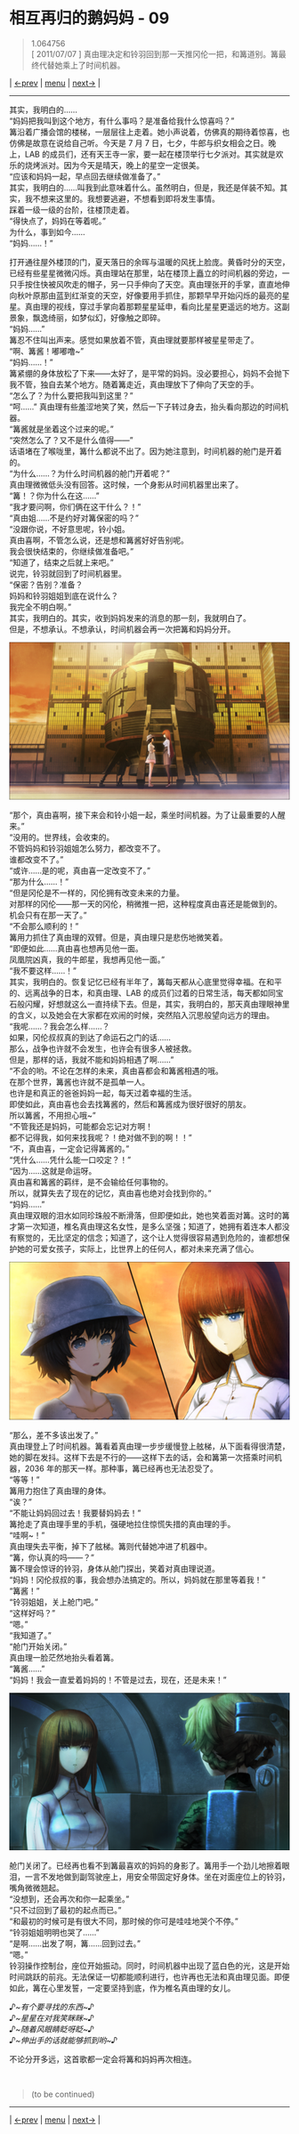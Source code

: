# 相互再归的鹅妈妈 - 09
> 1.064756  
> [ 2011/07/07 ] 真由理决定和铃羽回到那一天推冈伦一把，和篝道别。篝最终代替她乘上了时间机器。

| [←prev](./0120) | [menu](../) | [next→](./0121) |

---

其实，我明白的……  
“妈妈把我叫到这个地方，有什么事吗？是准备给我什么惊喜吗？”  
篝沿着广播会馆的楼梯，一层层往上走着。她小声说着，仿佛真的期待着惊喜，也仿佛是故意在说给自己听。今天是 7 月 7 日，七夕，牛郎与织女相会之日。晚上，LAB 的成员们，还有天王寺一家，要一起在楼顶举行七夕派对。其实就是欢乐的烧烤派对。因为今天是晴天，晚上的星空一定很美。  
“应该和妈妈一起，早点回去继续做准备了。”  
其实，我明白的……叫我到此意味着什么。虽然明白，但是，我还是佯装不知。其实，我不想来这里的。我想要逃避，不想看到即将发生事情。  
踩着一级一级的台阶，往楼顶走着。  
“得快点了，妈妈在等着呢。”  
为什么，事到如今……  
“妈妈……！”  

打开通往屋外楼顶的门，夏天落日的余晖与温暖的风抚上脸庞。黄昏时分的天空，已经有些星星微微闪烁。真由理站在那里，站在楼顶上矗立的时间机器的旁边，一只手按住快被风吹走的帽子，另一只手伸向了天空。真由理张开的手掌，直直地伸向秋叶原那由蓝到红渐变的天空，好像要用手抓住，那颗早早开始闪烁的最亮的星星。真由理的视线，穿过手掌向着那颗星星延申，看向比星星更遥远的地方。这副景象，飘逸绮丽，如梦似幻，好像触之即碎。  
“妈妈……”  
篝忍不住叫出声来。感觉如果放着不管，真由理就要那样被星星带走了。  
“啊、篝酱！嘟嘟噜\~”  
“妈妈……！”  
篝紧绷的身体放松了下来——太好了，是平常的妈妈。没必要担心，妈妈不会抛下我不管，独自去某个地方。随着篝走近，真由理放下了伸向了天空的手。  
“怎么了？为什么要把我叫到这里？”  
“呵……”
真由理有些羞涩地笑了笑，然后一下子转过身去，抬头看向那边的时间机器。  
“篝酱就是坐着这个过来的呢。”  
“突然怎么了？又不是什么值得——”  
话语堵在了喉咙里，篝什么都说不出了。因为她注意到，时间机器的舱门是开着的。  
“为什么……？为什么时间机器的舱门开着呢？”  
真由理微微低头没有回答。这时候，一个身影从时间机器里出来了。  
“篝！？你为什么在这……”  
“我才要问啊，你们俩在这干什么？！”  
“真由姐……不是约好对篝保密的吗？”  
“没跟你说，不好意思呢，铃小姐。  
 真由喜啊，不管怎么说，还是想和篝酱好好告别呢。  
 我会很快结束的，你继续做准备吧。”  
“知道了，结束之后就上来吧。”  
说完，铃羽就回到了时间机器里。  
“保密？告别？准备？  
 妈妈和铃羽姐姐到底在说什么？  
 我完全不明白啊。”  
其实，我明白的。其实，收到妈妈发来的消息的那一刻，我就明白了。  
但是，不想承认。不想承认，时间机器会再一次把篝和妈妈分开。  

![](../img/0121-1.png)

“那个，真由喜啊，接下来会和铃小姐一起，乘坐时间机器。为了让最重要的人醒来。”  
“没用的。世界线，会收束的。  
 不管妈妈和铃羽姐姐怎么努力，都改变不了。  
 谁都改变不了。”  
“或许……是的呢，真由喜一定改变不了。”  
“那为什么……！”  
“但是冈伦是不一样的，冈伦拥有改变未来的力量。  
 对那样的冈伦——那一天的冈伦，稍微推一把，这种程度真由喜还是能做到的。  
 机会只有在那一天了。”  
“不会那么顺利的！”  
篝用力抓住了真由理的双臂。但是，真由理只是悲伤地微笑着。  
“即便如此……真由喜也想再见他一面。  
 凤凰院凶真，我的牛郎星，我想再见他一面。”  
“我不要这样……！”  
其实，我明白的。恢复记忆已经有半年了，篝每天都从心底里觉得幸福。在和平的、远离战争的日本，和真由理、LAB 的成员们过着的日常生活，每天都如同宝石般闪耀，好想就这么一直持续下去。但是，其实，我明白的，那天真由理眼神里的含义，以及她会在大家都在欢闹的时候，突然陷入沉思般望向远方的理由。  
“我呢……？我会怎么样……？  
 如果，冈伦叔叔真的到达了命运石之门的话……  
 那么，战争也许就不会发生，也许会有很多人被拯救。  
 但是，那样的话，我就不能和妈妈相遇了啊……”  
“不会的哟。不论在怎样的未来，真由喜都会和篝酱相遇的哦。  
 在那个世界，篝酱也许就不是孤单一人。  
 也许是和真正的爸爸妈妈一起，每天过着幸福的生活。  
 即使如此，真由喜也会去找篝酱的，然后和篝酱成为很好很好的朋友。  
 所以篝酱，不用担心哦\~”  
“不管我还是妈妈，可能都会忘记对方啊！   
 都不记得我，如何来找我呢？！绝对做不到的啊！！”  
“不，真由喜，一定会记得篝酱的。”  
“凭什么……凭什么能一口咬定？！”  
“因为……这就是命运呀。  
 真由喜和篝酱的羁绊，是不会输给任何事物的。  
 所以，就算失去了现在的记忆，真由喜也绝对会找到你的。”  
“妈妈……”  
真由理双眼的泪水如同珍珠般不断滑落，但即便如此，她也笑着面对篝。这时的篝才第一次知道，椎名真由理这名女性，是多么坚强；知道了，她拥有着连本人都没有察觉的，无比坚定的信念；知道了，这个让人觉得很容易遇到危险的，谁都想保护她的可爱女孩子，实际上，比世界上的任何人，都对未来充满了信心。  

![](../img/0121-2.png)

“那么，差不多该出发了。”  
真由理登上了时间机器。篝看着真由理一步步缓慢登上舷梯，从下面看得很清楚，她的脚在发抖。这样下去是不行的——这样下去的话，会和篝第一次搭乘时间机器，2036 年的那天一样。那种事，篝已经再也无法忍受了。  
“等等！”  
篝用力抱住了真由理的身体。  
“诶？”  
“不能让妈妈回过去！我要替妈妈去！”  
篝抢走了真由理手里的手机，强硬地拉住惊慌失措的真由理的手。  
“哇啊\~！”  
真由理失去平衡，掉下了舷梯。篝则代替她冲进了机器中。  
“篝，你认真的吗——？”  
篝不理会惊讶的铃羽，身体从舱门探出，笑着对真由理说道。  
“妈妈！冈伦叔叔的事，我会想办法搞定的。所以，妈妈就在那里等着我！”  
“篝酱！”  
“铃羽姐姐，关上舱门吧。”  
“这样好吗？”  
“嗯。”  
“我知道了。”  
“舱门开始关闭。”  
真由理一脸茫然地抬头看着篝。  
“篝酱……”  
“妈妈！我会一直爱着妈妈的！不管是过去，现在，还是未来！”  

![](../img/0121-3.png)

舱门关闭了。已经再也看不到篝最喜欢的妈妈的身影了。篝用手一个劲儿地擦着眼泪，一言不发地做到副驾驶座上，用安全带固定好身体。坐在对面座位上的铃羽，嘴角微微翘起。  
“没想到，还会再次和你一起乘坐。”  
“只不过回到了最初的起点而已。”  
“和最初的时候可是有很大不同，那时候的你可是哇哇地哭个不停。”  
“铃羽姐姐明明也哭了……”  
“是啊……出发了啊，篝……回到过去。”  
“嗯。”  
铃羽操作控制台，座位开始振动。同时，时间机器中出现了蓝白色的光，这是开始时间跳跃的前兆。无法保证一切都能顺利进行，也许再也无法和真由理见面。即便如此，篝在心里发誓，一定要坚持到底，作为椎名真由理的女儿。  

*♪\~有个要寻找的东西\~♪*  
*♪\~星星在对我笑眯眯\~♪*  
*♪\~随着风眼睛眨呀眨\~♪*  
*♪\~伸出手的话就能够抓到哟\~♪*  

不论分开多远，这首歌都一定会将篝和妈妈再次相连。  


<br/>

> (to be continued)
---

| [←prev](./0120) | [menu](../) | [next→](./0121) |
